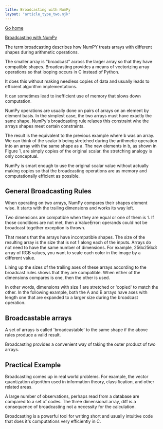 ```yaml
---
title: Broadcasting with NumPy
layout: "article_type_two.njk"
---
```

[Go home](/index.html)

[Broadcasting with NumPy](https://numpy.org/doc/stable/user/basics.broadcasting.html)

The term broadcasting describes how NumPY treats arrays with different shapes during arithmetic operations. 

The smaller array is "broadcast" across the larger array so that they have compatible shapes. Broadcasting provides a means of vectorizing array operations so that looping occurs in C instead of Python. 

It does this without making needless copies of data and usually leads to efficient algorithm implementations.

It can sometimes lead to inefficient use of memory that slows down computation.

NumPy operations are usually done on pairs of arrays on an element by element basis. In the simplest case, the two arrays must have exactly the same shape. NumPy's broadcasting rule relaxes this constraint whe the arrays shapes meet certain constraints.

The result is the equivalent to the previous example where b was an array. We can think of the scalar b being stretched during the arithmetic operation into an array with the same shape as a. The new elements in b, as shown in Figure 1, are simply copies of the original scalar. the stretching analogy is only conceptual.

NumPy is smart enough to use the original scalar value without actually making copies so that the broadcasting operations are as memory and computationally efficient as possible.

## General Broadcasting Rules
When operating on two arrays, NumPy compares their shapes element wise. It starts with the trailing dimensions and works its way left. 

Two dimensions are compatible when they are equal or one of them is 1. If those conditions are not met, then a ValueError: operands could not be broadcast together exception is thrown.

That means that the arrays have incompatible shapes. The size of the resulting array is the size that is not 1 along each of the inputs. Arrays do not need to have the same number of dimensions. For example, 256x256x3 array of RGB values, you want to scale each color in the image by a different value.

Lining up the sizes of the trailing axes of these arrays according to the broadcast rules shows that they are compatible. When either of the dimensions compares is one, then the other is used. 

In other words, dimensions with size 1 are stretched or 'copied' to match the other. In the following example, both the A and B arrays have axes with length one that are expanded to a larger size during the broadcast operation.

## Broadcastable arrays
A set of arrays is called 'broadcastable' to the same shape if the above rules produce a valid result.

Broadcasting provides a convenient way of taking the outer product of two arrays. 

## Practical Example
Broadcasting comes up in real world problems. For example, the vector quantization algorithm used in information theory, classification, and other related areas.

 A large number of observations, perhaps read from a  database are compared to a set of codes. The three dimensional array, diff is a consequence of broadcasting not a necessity for the calculation.

Broadcasting is a powerful tool for writing short and usually intuitive code that does it's computations very efficiently in C.